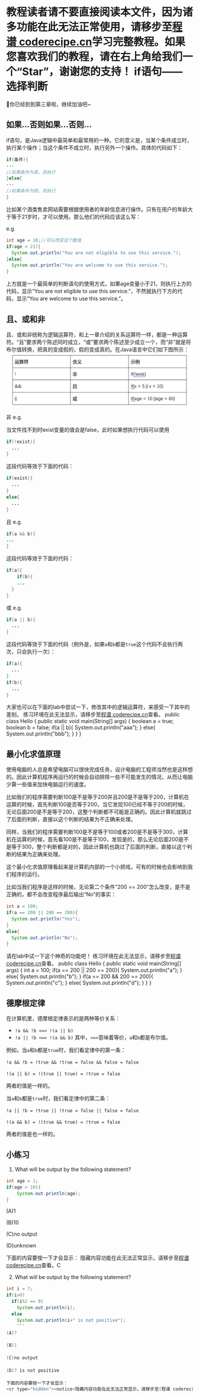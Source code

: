 <notice>教程读者请不要直接阅读本文件，因为诸多功能在此无法正常使用，请移步至[程谱 coderecipe.cn](https://coderecipe.cn/learn/2)学习完整教程。如果您喜欢我们的教程，请在右上角给我们一个“Star”，谢谢您的支持！</notice>
if语句——选择判断
======

🌟你已经到到第三章啦，继续加油吧~

如果…否则如果…否则…
------
if语句，是Java逻辑中最简单和最常用的一种。它的意义是，当某个条件成立时，执行某个操作；当这个条件不成立时，执行另外一个操作。具体的代码如下：
```java
if(条件){
···
//如果条件为真，则执行
}else{
···
//如果条件为假，则执行
}
```
比如某个酒类售卖网站需要根据使用者的年龄信息进行操作。只有在用户的年龄大于等于21岁时，才可以使用。那么他们的代码应该这么写：

e.g.
```java
int age = 18;//可以改变这个数值
if(age < 21){
  System.out.println("You are not eligible to use this service.");
}else{
  System.out.println("You are welcome to use this service.");
}
```
上方就是一个最简单的判断语句的使用方式，如果age变量小于21，则执行上方的代码，显示“You are not eligible to use this service.”，不然就执行下方的代码，显示“You are welcome to use this service.”。

且、或和非
-----
且、或和非统称为逻辑运算符，和上一章介绍的关系运算符一样，都是一种运算符。“且”要求两个陈述同时成立，“或”要求两个陈述至少成立一个，而“非”就是将布尔值转换，把真的变成假的，假的变成真的。在Java语言中它们如下图所示：
![逻辑运算符](Pic1.png)

非 e.g.

当文件找不到时exist变量的值会是false，此时如果想执行代码可以使用
```java
if(!exist){
  ...
}
```
这段代码等效于下面的代码：
```java
if(exist){
  ...
}
else{
  ...
}
```
且 e.g.
```java
if(a && b){
...
}
```
这段代码等效于下面的代码：
```java
if(a){
	if(b){
    ...
  }
}
```
或 e.g.
```java
if(a || b){
  ...
}
```
这段代码等效于下面的代码（例外是，如果`a`和`b`都是`true`这个代码不会执行两次，只会执行一次）：
```java
if(a){
  ...
}
if(b){
  ...
}
```
大家也可以在下面的lab中尝试一下，修改其中的逻辑运算符，来感受一下其中的差别。
<lab lang="java" parameters="filename=Hello.java">
<notice>练习环境在此无法显示，请移步至[程谱 coderecipe.cn](https://coderecipe.cn/learn/2)查看。</notice>
public class Hello {
  public static void main(String[] args) {
      boolean a = true;
      boolean b = false;
      if(a || b){
        System.out.println("aaa");
      }
      else{
        System.out.println("bbb");
      }
  }
}
</lab>

最小化求值原理
-----
使用电脑的人总是希望电脑可以很快完成任务，设计电脑的工程师当然也是这样想的。因此计算机程序再运行的时候会自动排除一些不可能发生的情况，从而让电脑少算一些值来加快电脑运行的速度。

比如我们的程序需要判断100是不是等于200并且200是不是等于200，计算机在运算的时候，首先判断100是否等于200，当它发现100已经不等于200的时候，无论后面200是不是等于200，这整个判断都不可能是正确的。因此计算机就跳过了后面的判断，直接以这个判断的结果为不正确来处理。

同样，当我们的程序需要判断100是不是等于100或者200是不是等于300，计算机在运算的时候，首先看100是不是等于100，发现是的，那么无论后面200是不是等于300，整个判断都是对的，因此计算机也跳过了后面的判断，直接以这个判断的结果为正确来处理。

这个最小化求值原理看起来是计算机内部的一个小把戏，可有的时候也会影响到我们程序的运行。

比如当我们程序是这样的时候，无论第二个条件“200 == 200”怎么改变，是不是正确的，都不会改变程序最后输出“No”的事实：
```Java
int a = 100;
if(a == 200 || 200 == 200){
  System.out.println("Yes");
}
else{
  System.out.println("No");
}
```
请在lab中试一下这个神奇的功能吧！
<lab lang="java" parameters="filename=Hello.java">
<notice>练习环境在此无法显示，请移步至[程谱 coderecipe.cn](https://coderecipe.cn/learn/2)查看。</notice>
public class Hello {
  public static void main(String[] args) {
    int a = 100;
    if(a == 200 || 200 == 200){
      System.out.println("a");
    }
    else{
      System.out.println("b");
    }
    if(a == 200 && 200 == 200){
      System.out.println("c");
    }
    else{
      System.out.println("d");
    }
  }
}
</lab>

德摩根定律
-----
在计算机里，德摩根定律表示的是两种等价关系：
* `!a && !b <=> !(a || b)`
* `!a || !b <=> !(a && b)`
其中，`<=>`意味着等价，`a`和`b`都是布尔值。

例如，当`a`和`b`都是`true`时，我们看定律中的第一条：

`!a && !b = !true && !true = false && false = false`

`!(a || b) = !(true || true) = !true = false`

两者的值是一样的。

当`a`和`b`都是`true`时，我们看定律中的第二条：

`!a || !b = !true || !true = false || false = false`

`!(a && b) = !(true && true) = !true = false`

两者的值是也一样的。

小练习
-----
1. What will be output by the following statement?
```java
int age = 1;
if(age > 10){
	System.out.println(age);
}
```
(A)1

(B)10

(C)no output

(D)unknown

下面的内容要按一下才会显示：
<cr type="hidden"><notice>隐藏内容功能在此无法正常显示，请移步至[程谱 coderecipe.cn](https://coderecipe.cn/learn/2)查看。</notice>C</cr>

2. What will be output by the following statement?
```java
int i = 7;
if(i>0)
  if(i%2 == 0)
    System.out.println(i);
  else
    System.out.println(i+" is not positive");
    ```
(A)7

(B)1

(C)no output

(D)7 is not positive

下面的内容要按一下才会显示：
<cr type="hidden"><notice>隐藏内容功能在此无法正常显示，请移步至[程谱 coderecipe.cn](https://coderecipe.cn/learn/2)查看。</notice>D</cr>
